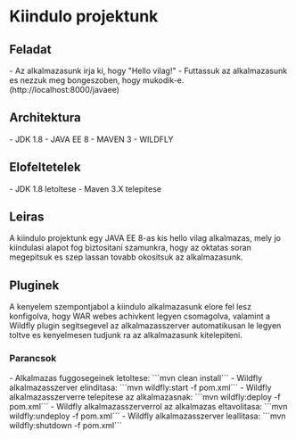 <h1>Kiindulo projektunk</h1>

<h2>Feladat</h2>
- Az alkalmazasunk irja ki, hogy "Hello vilag!"
- Futtassuk az alkalmazasunk es nezzuk meg bongeszoben, hogy mukodik-e. (http://localhost:8000/javaee)

<h2>Architektura</h2>
- JDK 1.8
- JAVA EE 8
- MAVEN 3
- WILDFLY 

<h2>Elofeltetelek</h2>
- JDK 1.8 letoltese
- Maven 3.X telepitese

<h2>Leiras</h2>

A kiindulo projektunk egy JAVA EE 8-as kis hello vilag alkalmazas, mely jo kiindulasi alapot fog biztositani szamunkra, 
hogy az oktatas soran megepitsuk es szep lassan tovabb okositsuk az alkalmazasunk.

<h2>Pluginek</h2>

A kenyelem szempontjabol a kiindulo alkalmazasunk elore fel lesz konfigolva, hogy WAR webes achivkent legyen csomagolva, 
valamint a Wildfly plugin segitsegevel az alkalmazasszerver automatikusan le legyen toltve es kenyelmesen tudjunk ra 
az alkalmazasunk kitelepiteni.

<h3>Parancsok</h3>
- Alkalmazas fuggosegeinek letoltese: ```mvn clean install```
- Wildfly alkalmazasszerver elinditasa: ```mvn wildfly:start -f pom.xml```
- Wildfly alkalmazasszerverre telepitese az alkalmazasnak: ```mvn wildfly:deploy -f pom.xml```
- Wildfly alkalmazasszerverrol az alkalmazas eltavolitasa: ```mvn wildfly:undeploy -f pom.xml```
- Wildfly alkalmazasszerver leallitasa: ```mvn wildfly:shutdown -f pom.xml```